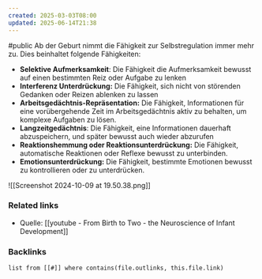 ```yaml
---
created: 2025-03-03T08:00
updated: 2025-06-14T21:38
---
```

#public
Ab der Geburt nimmt die Fähigkeit zur Selbstregulation immer mehr zu. Dies beinhaltet folgende Fähigkeiten:
- **Selektive Aufmerksamkeit**: Die Fähigkeit die Aufmerksamkeit bewusst auf einen bestimmten Reiz oder Aufgabe zu lenken
- **Interferenz Unterdrückung:** Die Fähigkeit, sich nicht von störenden Gedanken oder Reizen ablenken zu lassen
- **Arbeitsgedächtnis-Repräsentation:** Die Fähigkeit, Informationen für eine vorübergehende Zeit im Arbeitsgedächtnis aktiv zu behalten, um komplexe Aufgaben zu lösen.
- **Langzeitgedächtnis**: Die Fähigkeit, eine Informationen dauerhaft abzuspeichern, und später bewusst auch wieder abzurufen
- **Reaktionshemmung oder Reaktionsunterdrückung:** Die Fähigkeit, automatische Reaktionen oder Reflexe bewusst zu unterbinden. 
- **Emotionsunterdrückung:** Die Fähigkeit, bestimmte Emotionen bewusst zu kontrollieren oder zu unterdrücken. 

![[Screenshot 2024-10-09 at 19.50.38.png]]

### Related links
- Quelle: [[youtube - From Birth to Two - the Neuroscience of Infant Development]]

### Backlinks
```dataview 
list from [[#]] where contains(file.outlinks, this.file.link)
```

